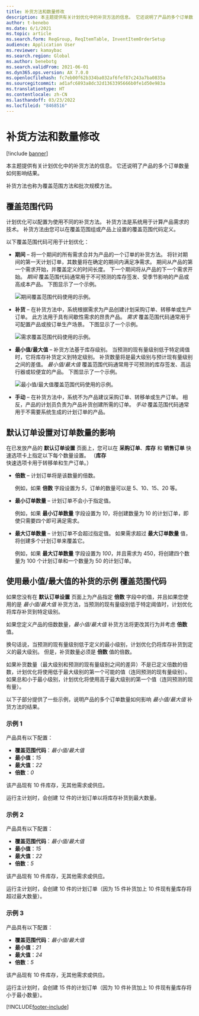 ```yaml
---
title: 补货方法和数量修改
description: 本主题提供有关计划优化中的补货方法的信息。 它还说明了产品的多个订单数量如何影响结果。
author: t-benebo
ms.date: 6/1/2021
ms.topic: article
ms.search.form: ReqGroup, ReqItemTable, InventItemOrderSetup
audience: Application User
ms.reviewer: kamaybac
ms.search.region: Global
ms.author: benebotg
ms.search.validFrom: 2021-06-01
ms.dyn365.ops.version: AX 7.0.0
ms.openlocfilehash: fc7eb00f62b334ba032af6fef87c243a7ba0835a
ms.sourcegitcommit: ad1afc6893a8dc32d1363395666b0fe1d50e983a
ms.translationtype: HT
ms.contentlocale: zh-CN
ms.lasthandoff: 03/23/2022
ms.locfileid: "8468516"
---
```

# <a name="replenishment-methods-and-quantity-modification"></a>补货方法和数量修改

[!include [banner](../../includes/banner.md)]

本主题提供有关计划优化中的补货方法的信息。 它还说明了产品的多个订单数量如何影响结果。

补货方法也称为覆盖范围方法和批次规模方法。

## <a name="coverage-codes"></a>覆盖范围代码

计划优化可以配置为使用不同的补货方法。 补货方法是系统用于计算产品需求的技术。 补货方法由您可以在覆盖范围组或产品上设置的覆盖范围代码定义。

以下覆盖范围代码可用于计划优化：

- **期间** – 将一个期间的所有需求合并为产品的一个订单的补货方法。 将针对期间的第一天计划订单，其数量将在确定的期间内满足净需求。 期间从产品的第一个需求开始，并覆盖定义的时间长度。 下一个期间将从产品的下一个需求开始。 *期间* 覆盖范围代码通常用于不可预测的库存签发、受季节影响的产品或高成本产品。 下图显示了一个示例。

    ![期间覆盖范围代码使用的示例。](./media/coverage-code-period.png "期间覆盖范围代码使用的示例")

- **补货** – 在补货方法中，系统根据需求为产品创建计划采购订单、转移单或生产订单。 此方法用于具有间歇性需求的昂贵产品。 *需求* 覆盖范围代码通常用于可配置产品或按订单生产场景。 下图显示了一个示例。

    ![需求覆盖范围代码使用的示例。](./media/coverage-code-requirement.png "需求覆盖范围代码使用的示例")

- **最小值/最大值** – 补货方法基于库存级别。 当预测的现有量级别低于特定阈值时，它将库存补货定义到特定级别。 补货数量将是最大级别与预计现有量级别之间的差值。 *最小值/最大值* 覆盖范围代码通常用于可预测的库存签发、高运行器或较便宜的产品。 下图显示了一个示例。

    ![最小值/最大值覆盖范围代码使用的示例。](./media/coverage-code-min-max.png "最小值/最大值覆盖范围代码使用的示例")

- **手动** – 在补货方法中，系统不为产品建议采购订单、转移单或生产订单。 相反，产品的计划员负责为产品补货创建所需的订单。 *手动* 覆盖范围代码通常用于不需要系统生成的计划订单的产品。

## <a name="impact-of-the-order-quantity-from-default-order-settings"></a>默认订单设置对订单数量的影响

在已发放产品的 **默认订单设置** 页面上，您可以在 **采购订单**、**库存** 和 **销售订单** 快速选项卡上指定以下每个数量设置。 （**库存** 快速选项卡用于转移单和生产订单。）

- **倍数** – 计划订单将是该数量的倍数。

    例如，如果 **倍数** 字段设置为 *5*，订单的数量可以是 5、10、15、20 等。

- **最小订单数量** – 计划订单不会小于指定值。

    例如，如果 **最小订单数量** 字段设置为 *10*，将创建数量为 10 的计划订单，即使只需要四个即可满足需求。

- **最大订单数量** – 计划订单不会超过指定值。 如果需求超过 **最大订单数量** 值，将创建多个计划订单来覆盖它。

    例如，如果 **最大订单数量** 字段设置为 *100*，并且需求为 450，将创建四个数量为 100 个计划订单和一个数量为 50 的计划订单。

## <a name="examples-of-replenishment-that-use-the-minmax-coverage-code"></a>使用最小值/最大值的补货的示例 覆盖范围代码

如果您没有在 **默认订单设置** 页面上为产品指定 **倍数** 字段中的值，并且如果您使用的是 *最小值/最大值* 补货方法，当预测的现有量级别低于特定阈值时，计划优化将库存补货到特定级别。

如果您定义产品的倍数数量，*最小值/最大值* 补货方法将更改其行为并考虑 **倍数** 值。

换句话说，当预测的现有量级别低于定义的最小级别，计划优化仍将库存补货到定义的最大级别。 但是，补货数量必须是 **倍数** 值的倍数。

如果补货数量（最大级别和预测的现有量级别之间的差异）不是已定义倍数的倍数，计划优化将使用低于最大级别的第一个可能的值（连同预测的现有量级别）。 如果总和小于最小级别，计划优化将使用高于最大级别的第一个值（连同预测的现有量）。

以下子部分提供了一些示例，说明产品的多个订单数量如何影响 *最小值/最大值* 补货方法的结果。

### <a name="example-1"></a>示例 1

产品具有以下配置：

- **覆盖范围代码**：*最小值/最大值*
- **最小值**：*15*
- **最大值**：*22*
- **倍数**：*0*

该产品现有 10 件库存，无其他需求或供应。

运行主计划时，会创建 12 件的计划订单以将库存补货到最大数量。

### <a name="example-2"></a>示例 2

产品具有以下配置：

- **覆盖范围代码**：*最小值/最大值*
- **最小值**：*15*
- **最大值**：*22*
- **倍数**：*5*

该产品现有 10 件库存，无其他需求或供应。

运行主计划时，会创建 10 件的计划订单（因为 15 件补货加上 10 件现有量库存将超过最大数量）。

### <a name="example-3"></a>示例 3

产品具有以下配置：

- **覆盖范围代码**：*最小值/最大值*
- **最小值**：*21*
- **最大值**：*24*
- **倍数**：*5*

该产品现有 10 件库存，无其他需求或供应。

运行主计划时，会创建 15 件的计划订单（因为 10 件补货加上 10 件现有量库存将小于最小数量）。

[!INCLUDE[footer-include](../../../includes/footer-banner.md)]
